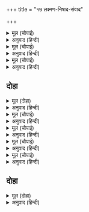 +++
title = "१७ लक्ष्मण-निषाद-संवाद"

+++


<details><summary>मूल (चौपाई)</summary>

बोले लखन मधुर मृदु बानी।  
ग्यान बिराग भगति रस सानी॥  
काहुन कोउसुखदुखकर दाता।  
निज कृत करम भोग सबु भ्राता॥
</details>

<details><summary>अनुवाद (हिन्दी)</summary>

तेव्हा लक्ष्मण ज्ञान, वैराग्य आणि भक्तिरसपूर्ण मधुर व मृदू वाणीने म्हणाला, ‘हे बंधू, कोणी कोणाला सुख-दुःख देणारा नसतो. सर्वजण आपण केलेल्या कर्मांची फळे भोगत असतात.॥ २॥
</details>

<details><summary>मूल (चौपाई)</summary>

जोगबियोग भोग भल मंदा।  
हित अनहित मध्यम भ्रम फंदा॥  
जनमु मरनुजहँलगिजग जालू।  
संपति बिपति करमु अरु कालू॥
</details>

<details><summary>अनुवाद (हिन्दी)</summary>

संयोग-वियोग, चांगले-वाईट भोग, शत्रू, मित्र व तटस्थ हे सर्व भ्रम आहेत. जन्म-मृत्यू, संपत्ति-विपत्ती, कर्म आणि काल हे सर्व जितके म्हणून जगातील जंजाळ आहेत.॥ ३॥
</details>

<details><summary>मूल (चौपाई)</summary>

धरनिधामु धनु पुर परिवारू।  
सरगु नरकु जहँ लगि ब्यवहारू॥  
देखिअसुनिअगुनिअमन माहीं।  
मोह मूल परमारथु नाहीं॥
</details>

<details><summary>अनुवाद (हिन्दी)</summary>

जमीन, घर, धन, नगर, परिवार, स्वर्ग व नरक इत्यादी जे काही सर्व व्यवहार आहेत. जे पाहण्यात, ऐकण्यात येतात व मनात घोळतात. या सर्वांचे मूळ अज्ञान होय. परमार्थाच्या दृष्टीने हे नाहीतच.॥ ४॥
</details>

## दोहा


<details><summary>मूल (दोहा)</summary>

सपनें होइ भिखारि नृपु रंकु नाकपति होइ।  
जागें लाभु न हानि कछु तिमि प्रपंच जियँ जोइ॥ ९२॥
</details>

<details><summary>अनुवाद (हिन्दी)</summary>

ज्याप्रमाणे स्वप्नामध्ये राजा भिकारी झाला किंवा एखादा कंगाल स्वर्गाचा स्वामी इंद्र झाला, तरी जागे झाल्यावर नफा-नुकसान काहीही होत नाही, तसेच या दृश्य प्रपंचाकडे मनाने पाहिले पाहिजे.॥ ९२॥
</details>

<details><summary>मूल (चौपाई)</summary>

अस बिचारिनहिंकीजिअ रोसू।  
काहुहि बादि न देइअ दोसू॥  
मोहनिसाँ सबु सोवनिहारा।  
देखिअ सपन अनेक प्रकारा॥
</details>

<details><summary>अनुवाद (हिन्दी)</summary>

असा विचार करून क्रोध करू नये आणि कुणाला विनाकारण दोष देऊ नये. सर्व लोक मोहरूपी रात्रीमध्ये झोपणारे आहेत आणि झोपेमध्ये त्यांना अनेक प्रकारची स्वप्ने दिसतात.॥ १॥
</details>

<details><summary>मूल (चौपाई)</summary>

एहिं जग जामिनिजागहिं जोगी।  
परमारथी प्रपंच बियोगी॥  
जानिअ तबहिं जीव जग जागा।  
जब सब बिषय बिलास बिरागा॥
</details>

<details><summary>अनुवाद (हिन्दी)</summary>

या जगरूपी रात्रीमध्ये योगी लोक जागतात. ते पारमार्थिक असून मायिक जगापासून दूर असतात. जगामध्ये जीव हा जागा आहे, असे तेव्हाच समजावे, जेव्हा त्याला संपूर्ण भोग-विलासाबद्दल वैराग्य येते.॥ २॥
</details>

<details><summary>मूल (चौपाई)</summary>

होइ बिबेकु मोह भ्रम भागा।  
तब रघुनाथ चरन अनुरागा॥  
सखा परम परमारथु एहू।  
मन क्रम बचन राम पद नेहू॥
</details>

<details><summary>अनुवाद (हिन्दी)</summary>

विवेक उत्पन्न झाल्यावर मोहरूपी भ्रम नाहीसा होतो. अज्ञान नाहीसे झाल्यावर श्रीरघुनाथांच्या चरणी प्रेम उत्पन्न होते. मित्रा! कायावाचामनाने श्रीरामांच्या चरणी प्रेम उत्पन्न होणे, हाच सर्वश्रेष्ठ परमार्थ होय.॥ ३॥
</details>

<details><summary>मूल (चौपाई)</summary>

राम ब्रह्म परमारथ रूपा।  
अबिगत अलख अनादि अनूपा॥  
सकल बिकार रहित गतभेदा।  
कहि नित नेति निरूपहिं बेदा॥
</details>

<details><summary>अनुवाद (हिन्दी)</summary>

श्रीराम परमार्थस्वरूप परब्रह्म आहेत. ते जाणता न येणारे, अदृश्य, अनादी, अनुपम, सर्व विकारांनी रहित आणि भेदशून्य आहेत. वेद त्यांचे निरूपण नित्य ‘नेति-नेति’ असे म्हणून करतात.॥ ४॥
</details>

## दोहा


<details><summary>मूल (दोहा)</summary>

भगत भूमि भूसुर सुरभि सुर हित लागि कृपाल।  
करत चरित धरि मनुज तनु सुनत मिटहिं जग जाल॥ ९३॥
</details>

<details><summary>अनुवाद (हिन्दी)</summary>

ते कृपाळू श्रीरामचंद्र हे भक्त, पृथ्वी, ब्राह्मण, गाय आणि देव यांच्या हितासाठी मनुष्यशरीर धारण करून लीला करतात. त्या लीलेंचे श्रवण केल्यामुळे जगातील मायेचे जाळे नाहीसे होते.॥ ९३॥
</details>
